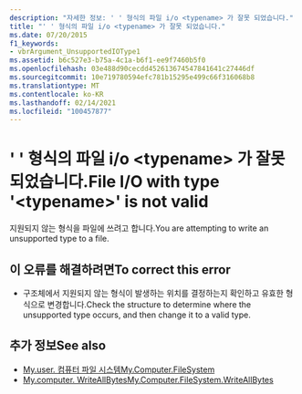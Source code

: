 ```yaml
---
description: "자세한 정보: ' ' 형식의 파일 i/o <typename> 가 잘못 되었습니다."
title: "' ' 형식의 파일 i/o <typename> 가 잘못 되었습니다."
ms.date: 07/20/2015
f1_keywords:
- vbrArgument_UnsupportedIOType1
ms.assetid: b6c527e3-b75a-4c1a-b6f1-ee9f7460b5f0
ms.openlocfilehash: 03e488d90cecdd452613674547841641c27446df
ms.sourcegitcommit: 10e719780594efc781b15295e499c66f316068b8
ms.translationtype: MT
ms.contentlocale: ko-KR
ms.lasthandoff: 02/14/2021
ms.locfileid: "100457877"
---
```

# <a name="file-io-with-type-typename-is-not-valid"></a><span data-ttu-id="7c474-103">' ' 형식의 파일 i/o \<typename> 가 잘못 되었습니다.</span><span class="sxs-lookup"><span data-stu-id="7c474-103">File I/O with type '\<typename>' is not valid</span></span>

<span data-ttu-id="7c474-104">지원되지 않는 형식을 파일에 쓰려고 합니다.</span><span class="sxs-lookup"><span data-stu-id="7c474-104">You are attempting to write an unsupported type to a file.</span></span>  
  
## <a name="to-correct-this-error"></a><span data-ttu-id="7c474-105">이 오류를 해결하려면</span><span class="sxs-lookup"><span data-stu-id="7c474-105">To correct this error</span></span>  
  
- <span data-ttu-id="7c474-106">구조체에서 지원되지 않는 형식이 발생하는 위치를 결정하는지 확인하고 유효한 형식으로 변경합니다.</span><span class="sxs-lookup"><span data-stu-id="7c474-106">Check the structure to determine where the unsupported type occurs, and then change it to a valid type.</span></span>  
  
## <a name="see-also"></a><span data-ttu-id="7c474-107">추가 정보</span><span class="sxs-lookup"><span data-stu-id="7c474-107">See also</span></span>

- [<span data-ttu-id="7c474-108">My.user. 컴퓨터 파일 시스템</span><span class="sxs-lookup"><span data-stu-id="7c474-108">My.Computer.FileSystem</span></span>](xref:Microsoft.VisualBasic.FileIO.FileSystem)
- [<span data-ttu-id="7c474-109">My.computer. WriteAllBytes</span><span class="sxs-lookup"><span data-stu-id="7c474-109">My.Computer.FileSystem.WriteAllBytes</span></span>](xref:Microsoft.VisualBasic.MyServices.FileSystemProxy.WriteAllBytes%2A)
